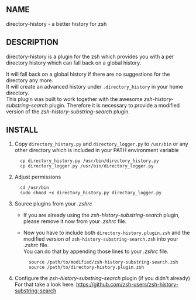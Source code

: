NAME
----

directory-history - a better history for zsh

DESCRIPTION
-----------

directory-history is a plugin for the zsh which provides you with a per directory history which can fall back on a global history.  

It will fall back on a global history if there are no suggestions for the directory any more.  
It will create an advanced history under `.directory_history` in your home directory.  
This plugin was built to work together with the awesome _zsh-history-substring-search_ plugin.
Therefore it is necessary to provide a modified version of the _zsh-history-substring-search_ plugin.

INSTALL
-------

1. Copy `directory_history.py` and `directory_logger.py` to `/usr/bin` or any other directory which is included in your PATH environment variable  

         cp directory_history.py /usr/bin/directory_history.py
         cp directory_logger.py /usr/bin/directory_logger.py

2. Adjust permissions

         cd /usr/bin
         sudo chmod +x directory_history.py directory_logger.py

3. Source plugins from your _.zshrc_
   * If you are already using the _zsh-history-substring-search_ plugin, please remove it now from your _.zshrc_ file.
   * Now you have to include both `directory-history.plugin.zsh` and the modified version of `zsh-history-substring-search.zsh` into your _.zshrc_ file.  
   You can do that by appending those lines to your _.zshrc_ file.  

           source /path/to/modified/zsh-history-substring-search.zsh
           source /path/to/directory-history.plugin.zsh

4. Configure the _zsh-history-substring-search_ plugin (if you didn't already)  
For that take a look here: https://github.com/zsh-users/zsh-history-substring-search
